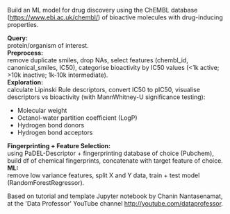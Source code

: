 Build an ML model for drug discovery using the ChEMBL database (https://www.ebi.ac.uk/chembl/) of bioactive molecules with drug-inducing properties.

**Query:** \
protein/organism of interest.\
**Preprocess:**\
remove duplicate smiles, drop NAs, select features (chembl_id, canonical_smiles, IC50), categorise bioactivity by IC50 values (<1k active; >10k inactive; 1k-10k intermediate).\
**Exploration:** \
calculate Lipinski Rule descriptors, convert IC50 to pIC50, visualise descriptors vs bioactivity (with MannWhitney-U significance testing):
- Molecular weight
- Octanol-water partition coefficient (LogP)
- Hydrogen bond donors
- Hydrogen bond acceptors 
  
**Fingerprinting + Feature Selection:** \
using PaDEL-Descriptor + fingerprinting database of choice (Pubchem), build df of chemical fingerprints, concatenate with target feature of choice. \
**ML:** \
remove low variance features, split X and Y data, train + test model (RandomForestRegressor).


Based on tutorial and template Jupyter notebook by Chanin Nantasenamat, 
at the 'Data Professor' YouTube channel http://youtube.com/dataprofessor.
